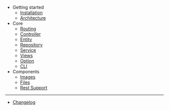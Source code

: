 - Getting started
  - [Installation](getting-started/installation.md)
  - [Architecture](getting-started/architecture.md)
- Core
  - [Routing](core/routing.md)
  - [Controller](core/controller.md)
  - [Entity](core/entity.md)
  - [Repository](core/repository.md)
  - [Service](core/service.md)
  - [Views](core/views.md)
  - [Option](core/options.md)
  - [CLI](core/cli.md)
- Components
  - [Images](components/image.md)
  - [Files](components/files.md)
  - [Rest Support](components/rest.md)

<hr id="hr-sidebar">

- [Changelog](changelog.md)